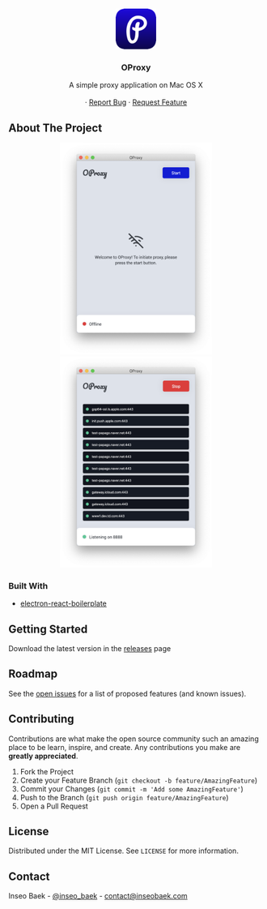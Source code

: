

<!-- PROJECT LOGO -->
<br />
<p align="center">
  <a href="https://github.com/yunibaek/oproxy">
    <img src="resources/icons/96x96.png" alt="Logo" width="80" height="80">
  </a>

  <h3 align="center">OProxy</h3>

  <p align="center">
    A simple proxy application on Mac OS X
    <br />
    <br />
    ·
    <a href="https://github.com/yunibaek/oproxy/issues">Report Bug</a>
    ·
    <a href="https://github.com/yunibaek/oproxy/issues">Request Feature</a>
  </p>
</p>




<!-- ABOUT THE PROJECT -->
## About The Project

<p align="center">
    <img src="resources/product-1.png" alt="product-screenshot" width="300">
    <img src="resources/product-2.png" alt="product-screenshot-2" width="300">
</p>




### Built With

* [electron-react-boilerplate](https://github.com/electron-react-boilerplate/electron-react-boilerplate)


<!-- GETTING STARTED -->
## Getting Started

Download the latest version in the [releases](https://github.com/yunibaek/oproxy/releases) page


<!-- ROADMAP -->
## Roadmap

See the [open issues](https://github.com/oproxy/yunibaek/issues) for a list of proposed features (and known issues).


<!-- CONTRIBUTING -->
## Contributing

Contributions are what make the open source community such an amazing place to be learn, inspire, and create. Any contributions you make are **greatly appreciated**.

1. Fork the Project
2. Create your Feature Branch (`git checkout -b feature/AmazingFeature`)
3. Commit your Changes (`git commit -m 'Add some AmazingFeature'`)
4. Push to the Branch (`git push origin feature/AmazingFeature`)
5. Open a Pull Request



<!-- LICENSE -->
## License

Distributed under the MIT License. See `LICENSE` for more information.



<!-- CONTACT -->
## Contact

Inseo Baek - [@inseo_baek](https://twitter.com/inseo_baek) - contact@inseobaek.com





